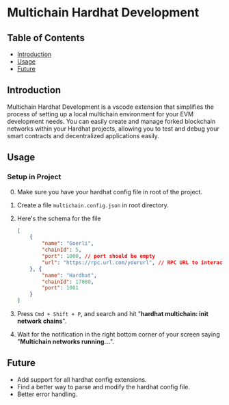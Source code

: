 # Multichain Hardhat Development

## Table of Contents

- [Introduction](#introduction)
- [Usage](#usage)
- [Future](#future)

## Introduction

Multichain Hardhat Development is a vscode extension that simplifies the process of setting up a local multichain environment for your EVM development needs. You can easily create and manage forked blockchain networks within your Hardhat projects, allowing you to test and debug your smart contracts and decentralized applications easily.

## Usage

### Setup in Project

0. Make sure you have your hardhat config file in root of the project.
1. Create a file `multichain.config.json` in root directory.
2. Here's the schema for the file

   ```JSON
   [
       {
           "name": "Goerli",
           "chainId": 5,
           "port": 1000, // port should be empty
           "url": "https://rpc.url.com/yoururl", // RPC URL to interact with the chain
       }, {
           "name": "Hardhat",
           "chainId": 17080,
           "port": 1001
       }
   ]
   ```

3. Press `Cmd + Shift + P`, and search and hit "**hardhat multichain: init network chains**".
4. Wait for the notification in the right bottom corner of your screen saying "**Multichain networks running...**".

## Future

- Add support for all hardhat config extensions.
- Find a better way to parse and modify the hardhat config file.
- Better error handling.
